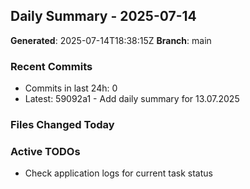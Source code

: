 ## Daily Summary - 2025-07-14

**Generated**: 2025-07-14T18:38:15Z
**Branch**: main


### Recent Commits
- Commits in last 24h: 0
- Latest: 59092a1 - Add daily summary for 13.07.2025

### Files Changed Today

### Active TODOs
- Check application logs for current task status

